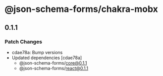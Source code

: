 # @json-schema-forms/chakra-mobx

## 0.1.1

### Patch Changes

- cdae78a: Bump versions
- Updated dependencies [cdae78a]
  - @json-schema-forms/core@0.1.1
  - @json-schema-forms/react@0.1.1
